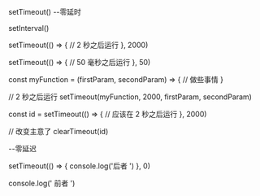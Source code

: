 setTimeout()
  --零延时

setInterval()

setTimeout(() => {
  // 2 秒之后运行
}, 2000)

setTimeout(() => {
  // 50 毫秒之后运行
}, 50)

const myFunction = (firstParam, secondParam) => {
  // 做些事情
}

// 2 秒之后运行
setTimeout(myFunction, 2000, firstParam, secondParam)

const id = setTimeout(() => {
  // 应该在 2 秒之后运行
}, 2000)

// 改变主意了
clearTimeout(id)

--零延迟

setTimeout(() => {
  console.log('后者 ')
}, 0)

console.log(' 前者 ')

